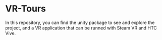 # VR-Tours

In this repository, you can find the unity package to see and explore the project, and a VR application that can be runned with Steam VR and HTC Vive.
